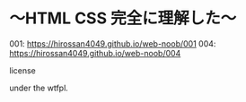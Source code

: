 # 〜HTML CSS 完全に理解した〜

001: https://hirossan4049.github.io/web-noob/001
004: https://hirossan4049.github.io/web-noob/004

license

under the wtfpl.
